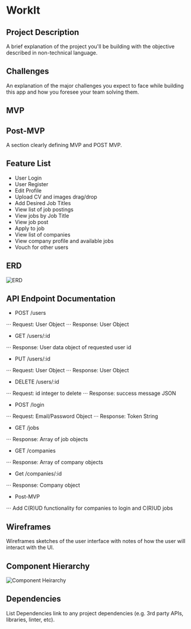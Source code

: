 # WorkIt

## Project Description
A brief explanation of the project you'll be building with the objective described in non-technical language.

## Challenges
An explanation of the major challenges you expect to face while building this app and how you foresee your team solving them.

## MVP

## Post-MVP

A section clearly defining MVP and POST MVP.

## Feature List

- User Login
- User Register
- Edit Profile
- Upload CV and images drag/drop
- Add Desired Job Titles
- View list of job postings
- View jobs by Job Title
- View job post
- Apply to job
- View list of companies
- View company profile and available jobs
- Vouch for other users

## ERD

![ERD](https://i.imgur.com/CC9dEOh.jpg)

## API Endpoint Documentation

- POST /users

⋅⋅⋅ Request: User Object
⋅⋅⋅ Response: User Object

- GET /users/:id

⋅⋅⋅ Response: User data object of requested user id

- PUT /users/:id

⋅⋅⋅ Request: User Object
⋅⋅⋅ Response: User Object

- DELETE /users/:id

⋅⋅⋅ Request: id integer to delete
⋅⋅⋅ Response: success message JSON

- POST /login

⋅⋅⋅ Request: Email/Password Object
⋅⋅⋅ Response: Token String

- GET /jobs

⋅⋅⋅ Response: Array of job objects

- GET /companies

⋅⋅⋅ Response: Array of company objects

- Get /companies/:id

⋅⋅⋅ Response: Company object

- Post-MVP

⋅⋅⋅ Add C(R)UD functionality for companies to login and C(R)UD jobs


## Wireframes

Wireframes sketches of the user interface with notes of how the user will interact with the UI.

## Component Hierarchy

![Component Heirarchy](https://i.imgur.com/nQnJwCO.jpg)

## Dependencies

List Dependencies link to any project dependencies (e.g. 3rd party APIs, libraries, linter, etc).
